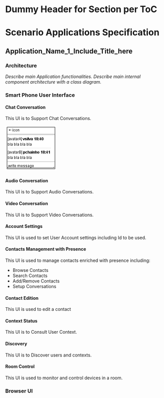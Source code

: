 Dummy Header for Section per ToC
================================

Scenario Applications Specification
===================================

Application_Name_1_Include_Title_here
-------------------------------------

### Architecture

*Describe main Application functionalities. Describe main internal component architecture with a class diagram.*

### Smart Phone User Interface

#### Chat Conversation

This UI is to Support Chat Conversations.

![chat ui](smart-gui-chat.png)

#### Audio Conversation

This UI is to Support Audio Conversations.

#### Video Conversation

This UI is to Support Video Conversations.

#### Account Settings

This UI is used to set User Account settings including Id to be used.

#### Contacts Management with Presence

This UI is used to manage contacts enriched with presence including:

-	Browse Contacts
-	Search Contacts
-	Add/Remove Contacts
-	Setup Conversations

#### Contact Edition

This UI is used to edit a contact

#### Context Status

This UI is to Consult User Context.

#### Discovery

This UI is to Discover users and contexts.

#### Room Control

This UI is used to monitor and control devices in a room.

### Browser UI
